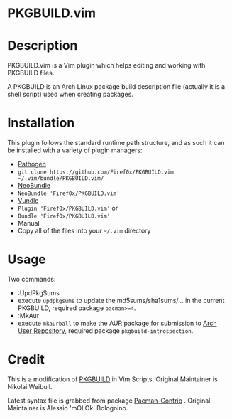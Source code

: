 # PKGBUILD.vim

# Description

PKGBUILD.vim is a Vim plugin which helps editing and working with PKGBUILD files.

A PKGBUILD is an Arch Linux package build description file
(actually it is a shell script) used when creating packages.

# Installation

This plugin follows the standard runtime path structure, and as such it can be
installed with a variety of plugin managers:

*  [Pathogen][1]
  *  `git clone https://github.com/Firef0x/PKGBUILD.vim ~/.vim/bundle/PKGBUILD.vim/`
*  [NeoBundle][2]
  *  `NeoBundle 'Firef0x/PKGBUILD.vim'`
*  [Vundle][3]
  *  `Plugin 'Firef0x/PKGBUILD.vim'` or
  *  `Bundle 'Firef0x/PKGBUILD.vim'`
*  Manual
  *  Copy all of the files into your `~/.vim` directory

# Usage

Two commands:

*  :UpdPkgSums
  * execute `updpkgsums` to update the md5sums/sha1sums/... in the current PKGBUILD, required package `pacman>=4`.
*  :MkAur
  * execute `mkaurball` to make the AUR package for submission to [Arch User Repository][6], required package `pkgbuild-introspection`.

# Credit

This is a modification of [PKGBUILD][4] in Vim Scripts.
Original Maintainer is Nikolai Weibull.

Latest syntax file is grabbed from package [Pacman-Contrib][5] .
Original Maintainer is Alessio 'mOLOk' Bolognino.

[1]: https://github.com/tpope/vim-pathogen
[2]: https://github.com/Shougo/neobundle.vim
[3]: https://github.com/gmarik/Vundle.vim
[4]: http://www.vim.org/scripts/script.php?script_id=2700
[5]: https://projects.archlinux.org/pacman.git/tree/contrib/PKGBUILD.vim
[6]: https://aur.archlinux.org/
